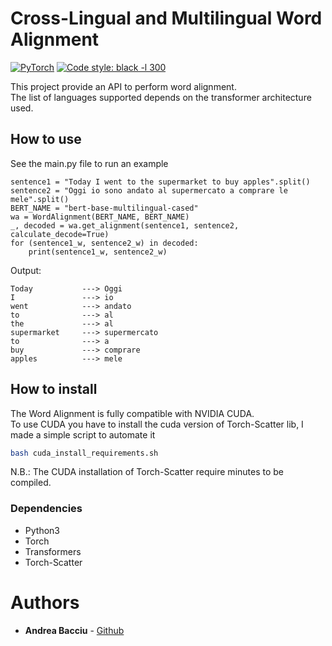 # Cross-Lingual and Multilingual Word Alignment
<a href="https://pytorch.org/get-started/locally/"><img alt="PyTorch" src="https://img.shields.io/badge/PyTorch-orange?style=for-the-badge&logo=pytorch"></a>
<a href="https://black.readthedocs.io/en/stable/"><img alt="Code style: black -l 300" src="https://img.shields.io/badge/code%20style-black-black.svg?style=for-the-badge"></a>

This project provide an API to perform word alignment.<br>
The list of languages supported depends on the transformer architecture used.
## How to use
See the main.py file to run an example
```python3
sentence1 = "Today I went to the supermarket to buy apples".split()
sentence2 = "Oggi io sono andato al supermercato a comprare le mele".split()
BERT_NAME = "bert-base-multilingual-cased"
wa = WordAlignment(BERT_NAME, BERT_NAME)
_, decoded = wa.get_alignment(sentence1, sentence2, calculate_decode=True)
for (sentence1_w, sentence2_w) in decoded:
    print(sentence1_w, sentence2_w)
```
Output:
```
Today           ---> Oggi
I               ---> io
went            ---> andato
to              ---> al
the             ---> al
supermarket     ---> supermercato
to              ---> a
buy             ---> comprare
apples          ---> mele
```
## How to install 
The Word Alignment is fully compatible with NVIDIA CUDA.<br>
To use CUDA you have to install the cuda version of Torch-Scatter lib, I made a simple script to automate it
```sh
bash cuda_install_requirements.sh
```
N.B.: The CUDA installation of Torch-Scatter require minutes to be compiled.
### Dependencies
- Python3
- Torch
- Transformers
- Torch-Scatter


# Authors

* **Andrea Bacciu**  - [Github](https://github.com/andreabac3)

